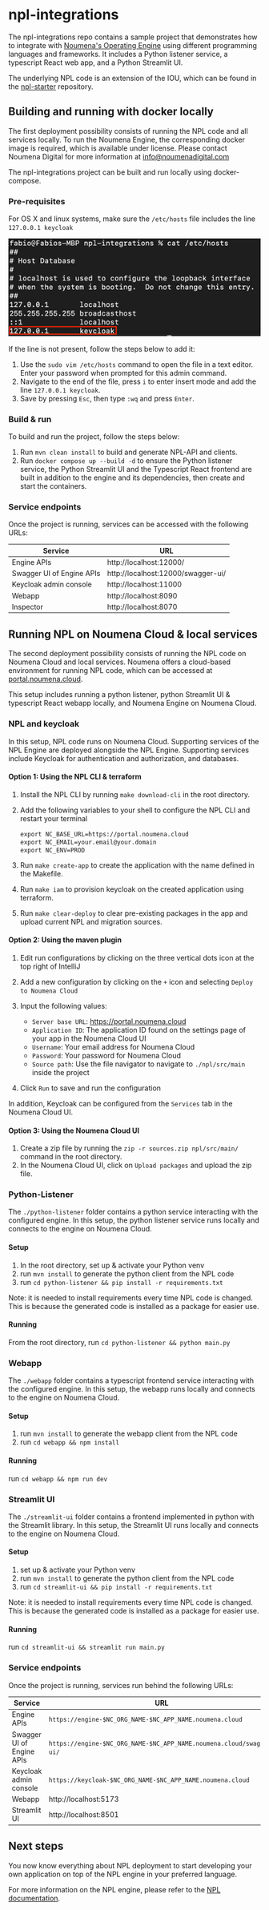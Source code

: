 # npl-integrations

The npl-integrations repo contains a sample project that demonstrates how to integrate with [Noumena's Operating Engine](https://documentation.noumenadigital.com/engine/applications/engine/) using
different programming languages and frameworks.
It includes a Python listener service, a typescript React web app, and a Python Streamlit UI.

The underlying NPL code is an extension of the IOU, which can be found
in the [npl-starter](https://github.com/NoumenaDigital/npl-starter) repository.

## Building and running with docker locally

The first deployment possibility consists of running the NPL code and all services locally.
To run the Noumena Engine, the corresponding docker image is required, which is available under license. 
Please contact Noumena Digital for more information at [info@noumenadigital.com](mailto:info@noumenadigital.com)

The npl-integrations project can be built and run locally using docker-compose.

### Pre-requisites

For OS X and linux systems, make sure the `/etc/hosts` file includes the line `127.0.0.1 keycloak`

![img.png](docs/img.png)

If the line is not present, follow the steps below to add it:

1. Use the `sudo vim /etc/hosts` command to open the file in a text editor. Enter your password when prompted for this admin command.
2. Navigate to the end of the file, press `i` to enter insert mode and add the line `127.0.0.1 keycloak`.
3. Save by pressing `Esc`, then type `:wq` and press `Enter`.

### Build & run

To build and run the project, follow the steps below:

1. Run `mvn clean install` to build and generate NPL-API and clients.
2. Run `docker compose up --build -d` to ensure the Python listener service, the Python Streamlit UI and the Typescript React frontend are built in addition to the engine and its dependencies, then create and start the containers.

### Service endpoints

Once the project is running, services can be accessed with the following URLs:

| Service                   | URL                                |
|---------------------------|------------------------------------|
| Engine APIs               | http://localhost:12000/            |
| Swagger UI of Engine APIs | http://localhost:12000/swagger-ui/ |
| Keycloak admin console    | http://localhost:11000             |
| Webapp                    | http://localhost:8090              |
| Inspector                 | http://localhost:8070              |

## Running NPL on Noumena Cloud & local services

The second deployment possibility consists of running the NPL code on Noumena Cloud and local services.
Noumena offers a cloud-based environment for running NPL code, which can be accessed at [portal.noumena.cloud](https://portal.noumena.cloud).

This setup includes running a python listener, python Streamlit UI & typescript React webapp locally, and Noumena Engine on Noumena Cloud.

### NPL and keycloak

In this setup, NPL code runs on Noumena Cloud. Supporting services of the NPL Engine are deployed alongside the NPL Engine.
Supporting services include Keycloak for authentication and authorization, and databases.

#### Option 1: Using the NPL CLI & terraform

1. Install the NPL CLI by running `make download-cli` in the root directory.
2. Add the following variables to your shell to configure the NPL CLI and restart your terminal

    ```
    export NC_BASE_URL=https://portal.noumena.cloud
    export NC_EMAIL=your.email@your.domain
    export NC_ENV=PROD
    ```

3. Run `make create-app` to create the application with the name defined in the Makefile.
4. Run `make iam` to provision keycloak on the created application using terraform.
5. Run `make clear-deploy` to clear pre-existing packages in the app and upload current NPL and migration sources.

#### Option 2: Using the maven plugin

1. Edit run configurations by clicking on the three vertical dots icon at the top right of IntelliJ
2. Add a new configuration by clicking on the `+` icon and selecting `Deploy to Noumena Cloud`
3. Input the following values:
    - `Server base URL`: https://portal.noumena.cloud
    - `Application ID`: The application ID found on the settings page of your app in the Noumena Cloud UI
    - `Username`: Your email address for Noumena Cloud
    - `Password`: Your password for Noumena Cloud
    - `Source path`: Use the file navigator to navigate to `./npl/src/main` inside the project

4. Click `Run` to save and run the configuration

In addition, Keycloak can be configured from the `Services` tab in the Noumena Cloud UI.

#### Option 3: Using the Noumena Cloud UI

1. Create a zip file by running the `zip -r sources.zip npl/src/main/` command in the root directory.
2. In the Noumena Cloud UI, click on `Upload packages` and upload the zip file.

### Python-Listener

The `./python-listener` folder contains a python service interacting with the configured engine.
In this setup, the python listener service runs locally and connects to the engine on Noumena Cloud.

#### Setup

1. In the root directory, set up & activate your Python venv
2. run `mvn install` to generate the python client from the NPL code
3. run `cd python-listener && pip install -r requirements.txt`

Note: it is needed to install requirements every time NPL code is changed.
This is because the generated code is installed as a package for easier use.

#### Running

From the root directory, run `cd python-listener && python main.py`

### Webapp

The `./webapp` folder contains a typescript frontend service interacting with the configured engine.
In this setup, the webapp runs locally and connects to the engine on Noumena Cloud.

#### Setup

1. run `mvn install` to generate the webapp client from the NPL code
2. run `cd webapp && npm install`

#### Running

run `cd webapp && npm run dev`

### Streamlit UI

The `./streamlit-ui` folder contains a frontend implemented in python with the Streamlit library.
In this setup, the Streamlit UI runs locally and connects to the engine on Noumena Cloud.

#### Setup

1. set up & activate your Python venv
2. run `mvn install` to generate the python client from the NPL code
3. run `cd streamlit-ui && pip install -r requirements.txt`

Note: it is needed to install requirements every time NPL code is changed.
This is because the generated code is installed as a package for easier use.

#### Running

run `cd streamlit-ui && streamlit run main.py`

### Service endpoints

Once the project is running, services run behind the following URLs:

| Service                   | URL                                                                  |
|---------------------------|----------------------------------------------------------------------|
| Engine APIs               | `https://engine-$NC_ORG_NAME-$NC_APP_NAME.noumena.cloud`             |
| Swagger UI of Engine APIs | `https://engine-$NC_ORG_NAME-$NC_APP_NAME.noumena.cloud/swagger-ui/` |
| Keycloak admin console    | `https://keycloak-$NC_ORG_NAME-$NC_APP_NAME.noumena.cloud`           |
| Webapp                    | http://localhost:5173                                                |
| Streamlit UI              | http://localhost:8501                                                |

## Next steps

You now know everything about NPL deployment to start developing your own application on top of the NPL engine in your preferred language.

For more information on the NPL engine, please refer to
the [NPL documentation](https://documentation.noumenadigital.com/). 
